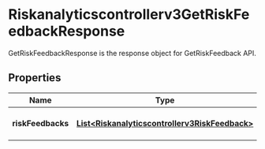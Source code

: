 

# Riskanalyticscontrollerv3GetRiskFeedbackResponse

GetRiskFeedbackResponse is the response object for GetRiskFeedback API.

## Properties

| Name | Type | Description | Notes |
|------------ | ------------- | ------------- | -------------|
|**riskFeedbacks** | [**List&lt;Riskanalyticscontrollerv3RiskFeedback&gt;**](Riskanalyticscontrollerv3RiskFeedback.md) | List of risk_feedbacks in status NEW. |  [optional] |



